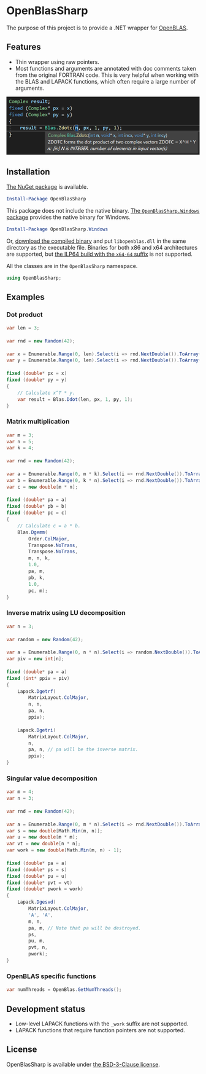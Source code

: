 # OpenBlasSharp

The purpose of this project is to provide a .NET wrapper for [OpenBLAS](https://github.com/OpenMathLib/OpenBLAS).



## Features

* Thin wrapper using raw pointers.
* Most functions and arguments are annotated with doc comments taken from the original FORTRAN code.
This is very helpful when working with the BLAS and LAPACK functions, which often require a large number of arguments.

![An example screenshot shows the doc comment of a BLAS function.](screenshot.png)



## Installation

[The NuGet package](https://www.nuget.org/packages/OpenBlasSharp) is available.

```ps1
Install-Package OpenBlasSharp
```

This package does not include the native binary.
[The `OpenBlasSharp.Windows` package](https://www.nuget.org/packages/OpenBlasSharp.Windows) provides the native binary for Windows.

```ps1
Install-Package OpenBlasSharp.Windows
```

Or, [download the compiled binary](https://github.com/OpenMathLib/OpenBLAS/releases) and put `libopenblas.dll` in the same directory as the executable file.
Binaries for both x86 and x64 architectures are supported, but [the ILP64 build with the `x64-64` suffix](https://github.com/OpenMathLib/OpenBLAS/blob/develop/docs/distributing.md#ilp64-interface-builds) is not supported.

All the classes are in the `OpenBlasSharp` namespace.

```cs
using OpenBlasSharp;
```



## Examples

### Dot product

```cs
var len = 3;

var rnd = new Random(42);

var x = Enumerable.Range(0, len).Select(i => rnd.NextDouble()).ToArray();
var y = Enumerable.Range(0, len).Select(i => rnd.NextDouble()).ToArray();

fixed (double* px = x)
fixed (double* py = y)
{
    // Calculate x^T * y.
    var result = Blas.Ddot(len, px, 1, py, 1);
}
```

### Matrix multiplication

```cs
var m = 3;
var n = 5;
var k = 4;

var rnd = new Random(42);

var a = Enumerable.Range(0, m * k).Select(i => rnd.NextDouble()).ToArray();
var b = Enumerable.Range(0, k * n).Select(i => rnd.NextDouble()).ToArray();
var c = new double[m * n];

fixed (double* pa = a)
fixed (double* pb = b)
fixed (double* pc = c)
{
    // Calculate c = a * b.
    Blas.Dgemm(
        Order.ColMajor,
        Transpose.NoTrans,
        Transpose.NoTrans,
        m, n, k,
        1.0,
        pa, m,
        pb, k,
        1.0,
        pc, m);
}
```

### Inverse matrix using LU decomposition

```cs
var n = 3;

var random = new Random(42);

var a = Enumerable.Range(0, n * n).Select(i => random.NextDouble()).ToArray();
var piv = new int[n];

fixed (double* pa = a)
fixed (int* ppiv = piv)
{
    Lapack.Dgetrf(
        MatrixLayout.ColMajor,
        n, n,
        pa, n,
        ppiv);

    Lapack.Dgetri(
        MatrixLayout.ColMajor,
        n,
        pa, n, // pa will be the inverse matrix.
        ppiv);
}
```

### Singular value decomposition

```cs
var m = 4;
var n = 3;

var rnd = new Random(42);

var a = Enumerable.Range(0, m * n).Select(i => rnd.NextDouble()).ToArray();
var s = new double[Math.Min(m, n)];
var u = new double[m * m];
var vt = new double[n * n];
var work = new double[Math.Min(m, n) - 1];

fixed (double* pa = a)
fixed (double* ps = s)
fixed (double* pu = u)
fixed (double* pvt = vt)
fixed (double* pwork = work)
{
    Lapack.Dgesvd(
        MatrixLayout.ColMajor,
        'A', 'A',
        m, n,
        pa, m, // Note that pa will be destroyed.
        ps,
        pu, m,
        pvt, n,
        pwork);
}
```

### OpenBLAS specific functions

```cs
var numThreads = OpenBlas.GetNumThreads();
```



## Development status

* Low-level LAPACK functions with the `_work` suffix are not supported.
* LAPACK functions that require function pointers are not supported.



## License
OpenBlasSharp is available under [the BSD-3-Clause license](LICENSE.txt).
